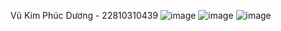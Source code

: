 Vũ Kim Phúc Dương - 22810310439
![image](https://github.com/user-attachments/assets/cb8fa034-b7c9-4373-adc0-edae87799394)
![image](https://github.com/user-attachments/assets/878b4095-8c76-40cc-94ca-3cd04aa3ffe6)
![image](https://github.com/user-attachments/assets/63b19c42-90d5-422a-ad72-6694c3020131)
